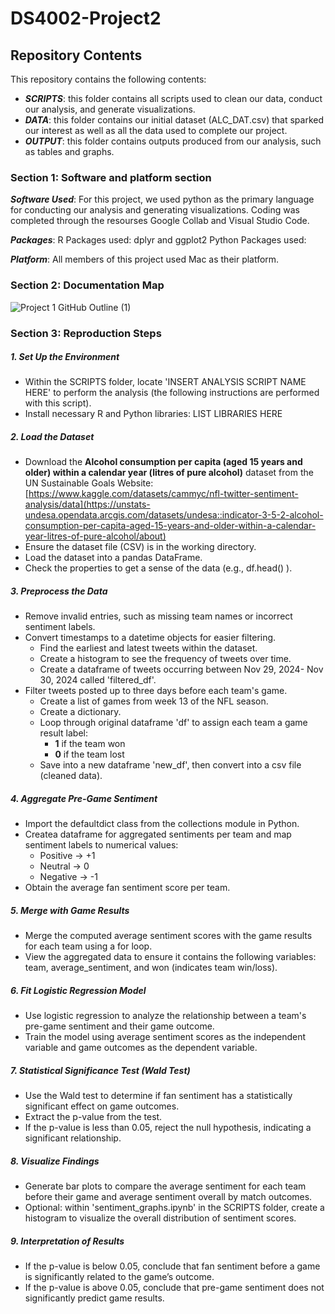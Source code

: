 # DS4002-Project2

## Repository Contents
This repository contains the following contents:
- ***SCRIPTS***: this folder contains all scripts used to clean our data, conduct our analysis, and generate visualizations.
- ***DATA***: this folder contains our initial dataset (ALC_DAT.csv) that sparked our interest as well as all the data used to complete our project.
- ***OUTPUT***: this folder contains outputs produced from our analysis, such as tables and graphs. 

### Section 1: Software and platform section

***Software Used***:
For this project, we used python as the primary language for conducting our analysis and generating visualizations. Coding was completed through the resourses Google Collab and Visual Studio Code. 

***Packages***:
R Packages used: dplyr and ggplot2 
Python Packages used: 

***Platform***: 
All members of this project used Mac as their platform. 

### Section 2: Documentation Map 
![Project 1 GitHub Outline (1)](https://github.com/user-attachments/assets/2d4859f7-3740-4e6c-b9f0-af45f3f0ef39)

### Section 3: Reproduction Steps  

##### **1. Set Up the Environment**  
- Within the SCRIPTS folder, locate 'INSERT ANALYSIS SCRIPT NAME HERE' to perform the analysis (the following instructions are performed with this script).
- Install necessary R and Python libraries: LIST LIBRARIES HERE 

##### **2. Load the Dataset**  
- Download the **Alcohol consumption per capita (aged 15 years and older) within a calendar year (litres of pure alcohol)** dataset from the UN Sustainable Goals Website: [https://www.kaggle.com/datasets/cammyc/nfl-twitter-sentiment-analysis/data](https://unstats-undesa.opendata.arcgis.com/datasets/undesa::indicator-3-5-2-alcohol-consumption-per-capita-aged-15-years-and-older-within-a-calendar-year-litres-of-pure-alcohol/about)
- Ensure the dataset file (CSV) is in the working directory.  
- Load the dataset into a pandas DataFrame.
- Check the properties to get a sense of the data (e.g., df.head() ).

##### **3. Preprocess the Data**  
- Remove invalid entries, such as missing team names or incorrect sentiment labels.  
- Convert timestamps to a datetime objects for easier filtering.
  - Find the earliest and latest tweets within the dataset.
  - Create a histogram to see the frequency of tweets over time.
  - Create a dataframe of tweets occurring between Nov 29, 2024- Nov 30, 2024 called 'filtered_df'.
- Filter tweets posted up to three days before each team's game.  
  - Create a list of games from week 13 of the NFL season.
  - Create a dictionary.
  - Loop through original dataframe 'df' to assign each team a game result label:
    - **1** if the team won  
    - **0** if the team lost
  - Save into a new dataframe 'new_df', then convert into a csv file (cleaned data).

##### **4. Aggregate Pre-Game Sentiment**  
-  Import the defaultdict class from the collections module in Python.
-  Createa dataframe for aggregated sentiments per team and map sentiment labels to numerical values:
   - Positive → +1
   - Neutral → 0
   - Negative → -1
- Obtain the average fan sentiment score per team.

##### **5. Merge with Game Results**  
- Merge the computed average sentiment scores with the game results for each team using a for loop.
- View the aggregated data to ensure it contains the following variables: team, average_sentiment, and won (indicates team win/loss).

##### **6. Fit Logistic Regression Model**  
- Use logistic regression to analyze the relationship between a team's pre-game sentiment and their game outcome.  
- Train the model using average sentiment scores as the independent variable and game outcomes as the dependent variable.  

##### **7. Statistical Significance Test (Wald Test)**  
- Use the Wald test to determine if fan sentiment has a statistically significant effect on game outcomes.  
- Extract the p-value from the test.  
- If the p-value is less than 0.05, reject the null hypothesis, indicating a significant relationship.  

##### **8. Visualize Findings**  
- Generate bar plots to compare the average sentiment for each team before their game and average sentiment overall by match outcomes.
- Optional: within 'sentiment_graphs.ipynb' in the SCRIPTS folder, create a histogram to visualize the overall distribution of sentiment scores.  

##### **9. Interpretation of Results**  
- If the p-value is below 0.05, conclude that fan sentiment before a game is significantly related to the game’s outcome.  
- If the p-value is above 0.05, conclude that pre-game sentiment does not significantly predict game results. 
